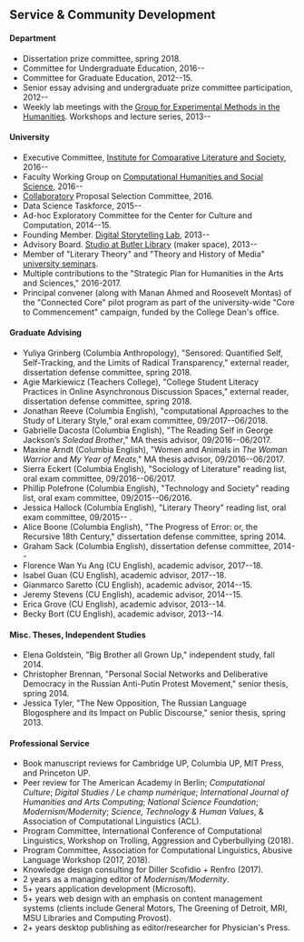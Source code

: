 ## Service & Community Development

#### Department

- Dissertation prize committee, spring 2018.
- Committee for Undergraduate Education, 2016--
- Committee for Graduate Education, 2012--15.
- Senior essay advising and undergraduate prize committee participation,
  2012--
- Weekly lab meetings with the [Group for Experimental Methods in the
  Humanities](http://xpmethod.plaintext.in/). Workshops and lecture series,
2013--

#### University

- Executive Committee, [Institute for Comparative Literature and
  Society](http://icls.columbia.edu/), 2016--
- Faculty Working Group on [Computational Humanities and Social
  Science](http://datascience.columbia.edu/computational-social-science),
2016--
- [Collaboratory](http://collaboratory.columbia.edu/) Proposal Selection
  Committee, 2016.
- Data Science Taskforce, 2015--
- Ad-hoc Exploratory Committee for the Center for Culture and Computation,
  2014--15.
- Founding Member. [Digital Storytelling
  Lab](http://www.digitalstorytellinglab.com/), 2013--
- Advisory Board. [Studio at Butler Library](https://studio.cul.columbia.edu/)
  (maker space), 2013--
- Member of "Literary Theory" and "Theory and History of Media" [university
  seminars](http://universityseminars.columbia.edu/seminars/list-of-seminars/).
- Multiple contributions to the "Strategic Plan for Humanities in the Arts and
  Sciences," 2016-2017.
- Principal convener (along with Manan Ahmed and Roosevelt Montas) of the
  "Connected Core" pilot program as part of the university-wide "Core to
Commencement" campaign, funded by the College Dean's office.

#### Graduate Advising

- Yuliya Grinberg (Columbia Anthropology), "Sensored: Quantified Self,
  Self-Tracking, and the Limits of Radical Transparency," external reader,
dissertation defense committee, spring 2018.
- Agie Markiewicz (Teachers College), "College Student Literacy Practices in
  Online Asynchronous Discussion Spaces," external reader, dissertation
defense committee, spring 2018.
- Jonathan Reeve (Columbia English), "computational Approaches to the Study of
  Literary Style," oral exam committee, 09/2017--06/2018.
- Gabrielle Dacosta (Columbia English), "The Reading Self in George Jackson’s
  *Soledad Brother*," MA thesis advisor, 09/2016--06/2017.
- Maxine Arndt (Columbia English), "Women and Animals in *The Woman Warrior*
  and *My Year of Meats*," MA thesis advisor, 09/2016--06/2017.
- Sierra Eckert (Columbia English), "Sociology of Literature" reading list,
  oral exam committee, 09/2016--06/2017.
- Phillip Polefrone (Columbia English), "Technology and Society" reading list,
  oral exam committee, 09/2015--06/2016.
- Jessica Hallock (Columbia English), "Literary Theory" reading list, oral
  exam committee, 09/2015-- .
- Alice Boone (Columbia English), "The Progress of Error: or, the Recursive
  18th Century," dissertation defense committee, spring 2014.
- Graham Sack (Columbia English), dissertation defense committee, 2014--
- Florence Wan Yu Ang (CU English), academic advisor, 2017--18.
- Isabel Guan (CU English), academic advisor, 2017--18.
- Gianmarco Saretto (CU English), academic advisor, 2014--15.
- Jeremy Stevens (CU English), academic advisor, 2014--15.
- Erica Grove (CU English), academic advisor, 2013--14.
- Becky Bort (CU English), academic advisor, 2013--14.

#### Misc. Theses, Independent Studies

- Elena Goldstein, "Big Brother all Grown Up," independent study, fall 2014.
- Christopher Brennan, "Personal Social Networks and Deliberative Democracy in
  the Russian Anti-Putin Protest Movement," senior thesis, spring 2014.
- Jessica Tyler, "The New Opposition, The Russian Language Blogosphere and its
  Impact on Public Discourse," senior thesis, spring 2013.

#### Professional Service

- Book manuscript reviews for Cambridge UP, Columbia UP, MIT Press, and
  Princeton UP.
- Peer review for The American Academy in Berlin; *Computational Culture*;
  *Digital Studies / Le champ numérique*; *International Journal of Humanities
and Arts Computing*; *National Science Foundation*; *Modernism/Modernity*;
*Science, Technology & Human Values*, & Association of Computational
Linguistics (ACL).
- Program Committee, International Conference of Computational Linguistics,
  Workshop on Trolling, Aggression and Cyberbullying (2018).
- Program Committee, Association for Computational Linguistics, Abusive
  Language Workshop (2017, 2018).
- Knowledge design consulting for Diller Scofidio + Renfro (2017).
- 2 years as a managing editor of *Modernism/Modernity*.
- 5+ years application development (Microsoft).
- 5+ years web design with an emphasis on content management systems (clients
  include General Motors, The Greening of Detroit, MRI, MSU Libraries and
Computing Provost).
- 2+ years desktop publishing as editor/researcher for Physician's Press.
